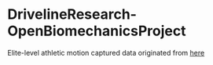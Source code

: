 # DrivelineResearch-OpenBiomechanicsProject
Elite-level athletic motion captured data originated from [here](https://www.kaggle.com/datasets/paultimothymooney/drivelineresearch-openbiomechanicsproject)
